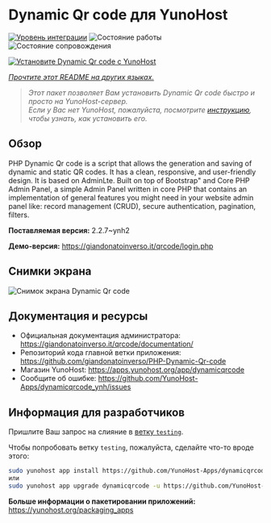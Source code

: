<!--
Важно: этот README был автоматически сгенерирован <https://github.com/YunoHost/apps/tree/master/tools/readme_generator>
Он НЕ ДОЛЖЕН редактироваться вручную.
-->

# Dynamic Qr code для YunoHost

[![Уровень интеграции](https://apps.yunohost.org/badge/integration/dynamicqrcode)](https://ci-apps.yunohost.org/ci/apps/dynamicqrcode/)
![Состояние работы](https://apps.yunohost.org/badge/state/dynamicqrcode)
![Состояние сопровождения](https://apps.yunohost.org/badge/maintained/dynamicqrcode)

[![Установите Dynamic Qr code с YunoHost](https://install-app.yunohost.org/install-with-yunohost.svg)](https://install-app.yunohost.org/?app=dynamicqrcode)

*[Прочтите этот README на других языках.](./ALL_README.md)*

> *Этот пакет позволяет Вам установить Dynamic Qr code быстро и просто на YunoHost-сервер.*  
> *Если у Вас нет YunoHost, пожалуйста, посмотрите [инструкцию](https://yunohost.org/install), чтобы узнать, как установить его.*

## Обзор

PHP Dynamic Qr code is a script that allows the generation and saving of dynamic and static QR codes. It has a clean, responsive, and user-friendly design. It is based on AdminLte. Built on top of Bootstrap" and Core PHP Admin Panel, a simple Admin Panel written in core PHP that contains an implementation of general features you might need in your website admin panel like: record management (CRUD), secure authentication, pagination, filters.

**Поставляемая версия:** 2.2.7~ynh2

**Демо-версия:** <https://giandonatoinverso.it/qrcode/login.php>

## Снимки экрана

![Снимок экрана Dynamic Qr code](./doc/screenshots/screenshot.png)

## Документация и ресурсы

- Официальная документация администратора: <https://giandonatoinverso.it/qrcode/documentation/>
- Репозиторий кода главной ветки приложения: <https://github.com/giandonatoinverso/PHP-Dynamic-Qr-code>
- Магазин YunoHost: <https://apps.yunohost.org/app/dynamicqrcode>
- Сообщите об ошибке: <https://github.com/YunoHost-Apps/dynamicqrcode_ynh/issues>

## Информация для разработчиков

Пришлите Ваш запрос на слияние в [ветку `testing`](https://github.com/YunoHost-Apps/dynamicqrcode_ynh/tree/testing).

Чтобы попробовать ветку `testing`, пожалуйста, сделайте что-то вроде этого:

```bash
sudo yunohost app install https://github.com/YunoHost-Apps/dynamicqrcode_ynh/tree/testing --debug
или
sudo yunohost app upgrade dynamicqrcode -u https://github.com/YunoHost-Apps/dynamicqrcode_ynh/tree/testing --debug
```

**Больше информации о пакетировании приложений:** <https://yunohost.org/packaging_apps>
